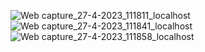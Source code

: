 ![Web capture_27-4-2023_111811_localhost](https://user-images.githubusercontent.com/114923297/234772827-0415ad4a-60e8-45af-b538-40015537f7a9.jpeg)
![Web capture_27-4-2023_111841_localhost](https://user-images.githubusercontent.com/114923297/234772853-b956f980-8dfe-40ff-a467-b1162707cadb.jpeg)
![Web capture_27-4-2023_111858_localhost](https://user-images.githubusercontent.com/114923297/234772879-d5f87eae-245a-4f68-9677-2dc9a185b39b.jpeg)
